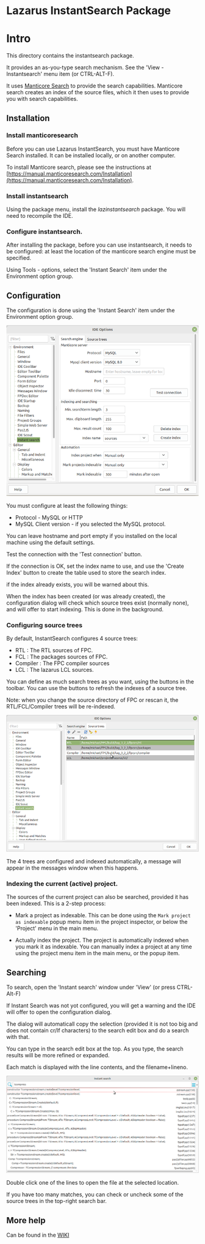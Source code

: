 # Lazarus InstantSearch Package

# Intro
This directory contains the instantsearch package.



It provides an as-you-type search mechanism. 
See the 'View - Instantsearch' menu item (or CTRL-ALT-F).

It uses [Manticore Search](https://manticoresearch.com/) to provide the
search capabilities. Manticore search creates an index of the source files,
which it then uses to provide you with search capabilities.

## Installation

### Install manticoresearch

Before you can use Lazarus InstantSearch, you must have Manticore Search
installed. It can be installed locally, or on another computer.

To install Manticore search, please see the  instructions at 
[https://manual.manticoresearch.com/Installation](https://manual.manticoresearch.com/Installation).

### Install instantsearch

Using the package menu, install the *lazinstantsearch* package.
You will need to recompile the IDE.

### Configure instantsearch.

After installing the package, before you can use instantsearch, it needs to be configured: 
at least the location of the manticore search engine must be specified.

Using Tools - options, select the 'Instant Search' item under the Environment
option group.

## Configuration
The configuration is done using the 'Instant Search' item under the Environment option group.

![Options](options1.png)
 
You must configure at least the following things:
* Protocol - MySQL or HTTP
* MySQL Client version - if you selected the MySQL protocol.

You can leave hostname and port empty if you installed on the local machine
using the default settings.

Test the connection with the 'Test connection' button.

If the connection is OK, set the index name to use, and use the 'Create
Index' button to create the table used to store the search index.

if the index already exists, you will be warned about this.

When the index has been created (or was already created), 
the configuration dialog will check which source trees exist (normally
none), and will offer to start indexing. This is done in the background.

### Configuring source trees

By default, InstantSearch configures 4 source trees:
* RTL : The RTL sources of FPC.
* FCL : The packages sources of FPC.
* Compiler : The FPC compiler sources 
* LCL : The lazarus LCL sources.

You can define as much search trees as you want, using  the buttons in the toolbar.
You can use the buttons to refresh the indexes of a source tree.

Note: when you change the source directory of FPC or rescan it, 
the RTL/FCL/Compiler trees will be re-indexed.

![Options](options2.png)

The  4 trees are configured and indexed automatically, a message will appear
in the messages window when this happens.

### Indexing the current (active) project.
The sources of the current project can also be searched, provided it has
been indexed. This is a 2-step process:

* Mark a project as indexable. This can be done using the ``Mark project as indexable``
popup menu item in the project inspector, or below the 'Project' menu in the
main menu. 

* Actually index the project. The project is automatically indexed when you
mark it as indexable. 
   You can manually index a project at any time using the project menu item in the main menu, 
   or the popup item. 

## Searching
To search, open the 'Instant search' window under 'View' (or press CTRL-Alt-F)

If Instant Search was not yot configured, you will get a warning and the IDE
will offer to open the configuration dialog.

The dialog will automaticall copy the selection (provided it is not too big and does not contain cr/lf characters) 
to the search edit box and do a search with that. 

You can type in the search edit box at the top.
As you type, the search results will be more refined or expanded.

Each match is displayed with the line contents, and the filename+lineno.

![Search](search1.png)

Double click one of the lines to open the file at the selected location.

If you have too many matches, you can check or uncheck some of the source
trees in the top-right search bar.

## More help
Can be found in the [WIKI](https://wiki.freepascal.org/Lazarus_InstantSearch)